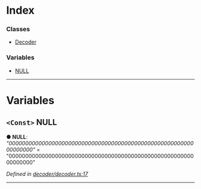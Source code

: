 

# Index

### Classes

* [Decoder](../classes/_decoder_decoder_.decoder.md)

### Variables

* [NULL](_decoder_decoder_.md#null)

---

# Variables

<a id="null"></a>

## `<Const>` NULL

**● NULL**: *"0000000000000000000000000000000000000000000000000000000000000000"* = "0000000000000000000000000000000000000000000000000000000000000000"

*Defined in [decoder/decoder.ts:17](https://github.com/paritytech/js-libs/blob/872d566/packages/abi/src/decoder/decoder.ts#L17)*

___


